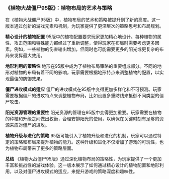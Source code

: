 ### 《植物大战僵尸95版》：植物布局的艺术与策略

在《植物大战僵尸95版》中，植物布局的艺术和策略被提升到了新的高度。这一版本通过创新的游戏元素和机制，为玩家提供了更深层次的策略思考和布局规划。

**精心设计的植物配置**
95版中的植物配置要求玩家更加精心地设计。每种植物的属性、攻击范围和特殊能力都经过了重新调整，使得玩家在布局时需要考虑更多因素。例如，一些植物的伤害输出增加，但同时也可能需要更多的阳光或更复杂的布局来发挥最大效用。

**地形利用的策略性**
地形在95版中成为了植物布局策略的重要组成部分。不同的地形对植物的布局有着不同的影响，玩家需要根据地形特点来调整植物的配置，以实现最佳的防御效果。

**僵尸进攻模式的适应**
僵尸的进攻模式在95版中变得更加多样化和不可预测。玩家需要根据僵尸的进攻特点来调整植物布局，比如设置多重防线来抵御不同类型的僵尸攻击。

**阳光资源管理的重要性**
阳光资源的管理在95版中变得更加重要。玩家需要在植物的种植和升级之间做出权衡，合理安排阳光的使用，以确保在关键时刻有足够的资源来应对僵尸的进攻。

**植物升级与进化的策略**
95版可能引入了植物升级和进化的机制，玩家可以通过特定的策略和布局来提升植物的能力。这种升级和进化不仅增加了游戏的可玩性，也为植物布局带来了更多的策略层面。

**总结**
《植物大战僵尸95版》通过深化植物布局的策略性，为玩家提供了一个更加丰富和挑战性的游戏体验。这一版本展示了如何通过精心设计的植物配置和地形利用，以及对僵尸进攻模式的适应，来提升游戏的策略深度和趣味性。